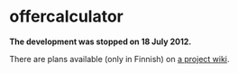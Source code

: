 offercalculator
===============

**The development was stopped on 18 July 2012.**

There are plans available (only in Finnish) on
[a project wiki](https://github.com/jukkah/offercalculator/wiki).